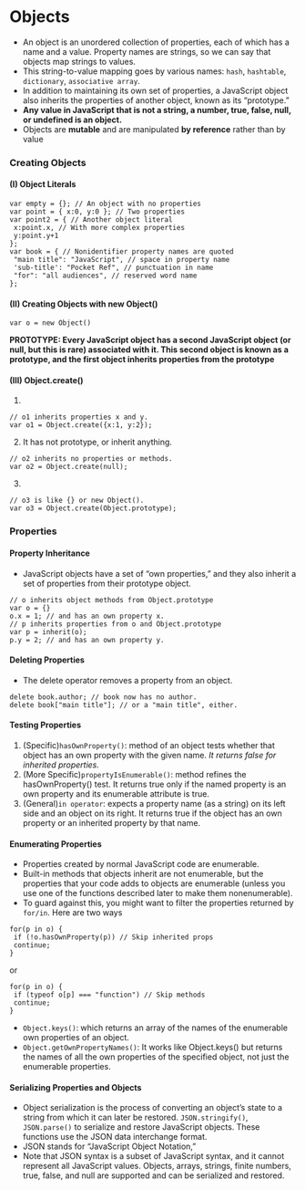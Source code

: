 # Objects
- An object is an unordered collection of properties, each of which has a name and a value. Property names are strings, so we can say that objects map strings to values.
- This string-to-value mapping goes by various names: `hash`, `hashtable`, `dictionary`, `associative array`.
- In addition to maintaining its own set of properties, a JavaScript object also inherits the properties of another object, known as its “prototype.” 
- **Any value in JavaScript that is not a string, a number, true, false, null, or undefined is an object.**
- Objects are **mutable** and are manipulated **by reference** rather than by value

### Creating Objects
#### (I) Object Literals
```
var empty = {}; // An object with no properties
var point = { x:0, y:0 }; // Two properties
var point2 = { // Another object literal
 x:point.x, // With more complex properties
 y:point.y+1
};
var book = { // Nonidentifier property names are quoted
 "main title": "JavaScript", // space in property name
 'sub-title': "Pocket Ref", // punctuation in name
 "for": "all audiences", // reserved word name
};
```
#### (II) Creating Objects with new Object()
```
var o = new Object()
```

**PROTOTYPE: Every JavaScript object has a second JavaScript object (or null, but this is rare) associated with it. This second object is known as a prototype, and the first object inherits properties from the prototype**

#### (III) Object.create()
1.
```
// o1 inherits properties x and y.
var o1 = Object.create({x:1, y:2});
```
2. It has not prototype, or inherit anything.
```
// o2 inherits no properties or methods.
var o2 = Object.create(null);
```
3.
```
// o3 is like {} or new Object().
var o3 = Object.create(Object.prototype);
```

### Properties
#### Property Inheritance
- JavaScript objects have a set of “own properties,” and they also inherit a set of properties from their prototype object.
```
// o inherits object methods from Object.prototype
var o = {}
o.x = 1; // and has an own property x.
// p inherits properties from o and Object.prototype
var p = inherit(o);
p.y = 2; // and has an own property y.
```

#### Deleting Properties
- The delete operator removes a property from an object.
```
delete book.author; // book now has no author.
delete book["main title"]; // or a "main title", either.
```

#### Testing Properties
1. (Specific)`hasOwnProperty()`: method of an object tests whether that object has an own property with the given name. _It returns false for inherited properties._
2. (More Specific)`propertyIsEnumerable()`: method refines the hasOwnProperty() test. It returns true only if the named property is an own
property and its enumerable attribute is true.
3. (General)`in operator`: expects a property name (as a string) on its left side and an object on its right. It returns true if the object has
an own property or an inherited property by that name.

#### Enumerating Properties
- Properties created by normal JavaScript code are enumerable.
- Built-in methods that objects inherit are not enumerable, but the properties that your code adds to objects are enumerable (unless you use one of the functions described later to make them nonenumerable).
-  To guard against this, you might want to filter the properties returned by `for/in`. Here are two ways 
```
for(p in o) {
 if (!o.hasOwnProperty(p)) // Skip inherited props
 continue;
}
```

or 
```
for(p in o) {
 if (typeof o[p] === "function") // Skip methods
 continue;
}
```
- `Object.keys()`:  which returns an array of the names of the enumerable own properties of an object.
- `Object.getOwnPropertyNames()`:  It works like Object.keys() but returns the names of all the own properties of the specified object, not just the enumerable properties.

#### Serializing Properties and Objects
- Object serialization is the process of converting an object’s state to a string from which it can later be restored. `JSON.stringify()`, `JSON.parse()` to serialize and restore JavaScript objects. These functions use the JSON data interchange format.
- JSON stands for “JavaScript Object Notation,”
- Note that JSON syntax is a subset of JavaScript syntax, and it cannot represent all JavaScript values. Objects, arrays, strings,
finite numbers, true, false, and null are supported and can be serialized and restored.
